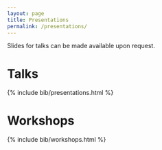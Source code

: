 ```yaml
---
layout: page
title: Presentations
permalink: /presentations/
---
```


Slides for talks can be made available upon request.

# Talks
{% include bib/presentations.html %}

# Workshops
{% include bib/workshops.html %}
